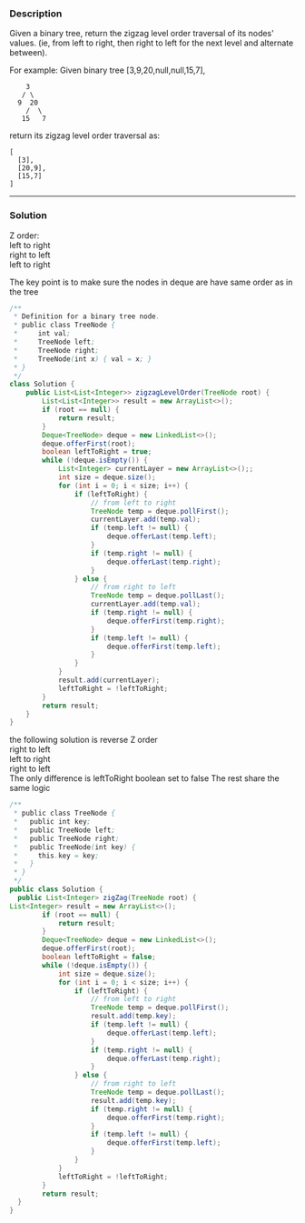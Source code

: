 ### **Description** ###
Given a binary tree, return the zigzag level order traversal of its nodes' values. (ie, from left to right, then right to left for the next level and alternate between).

For example:
Given binary tree [3,9,20,null,null,15,7],
```
    3
   / \
  9  20
    /  \
   15   7
```
return its zigzag level order traversal as:
```
[
  [3],
  [20,9],
  [15,7]
]
```
---
### **Solution** ###
Z order:  
left to right  
right to left  
left to right  

The key point is to make sure the nodes in deque are have same order as in the tree
```java
/**
 * Definition for a binary tree node.
 * public class TreeNode {
 *     int val;
 *     TreeNode left;
 *     TreeNode right;
 *     TreeNode(int x) { val = x; }
 * }
 */
class Solution {
    public List<List<Integer>> zigzagLevelOrder(TreeNode root) {
        List<List<Integer>> result = new ArrayList<>();
        if (root == null) {
            return result;
        }
        Deque<TreeNode> deque = new LinkedList<>();
        deque.offerFirst(root);
        boolean leftToRight = true;
        while (!deque.isEmpty()) {
            List<Integer> currentLayer = new ArrayList<>();;
            int size = deque.size();
            for (int i = 0; i < size; i++) {
                if (leftToRight) {
                    // from left to right
                    TreeNode temp = deque.pollFirst();
                    currentLayer.add(temp.val);
                    if (temp.left != null) {
                        deque.offerLast(temp.left);
                    }
                    if (temp.right != null) {
                        deque.offerLast(temp.right);
                    }
                } else {
                    // from right to left
                    TreeNode temp = deque.pollLast();
                    currentLayer.add(temp.val);
                    if (temp.right != null) {
                        deque.offerFirst(temp.right);
                    }
                    if (temp.left != null) {
                        deque.offerFirst(temp.left);
                    }
                }
            }
            result.add(currentLayer);
            leftToRight = !leftToRight;
        }
        return result;
    }
}
```
the following solution is reverse Z order  
right to left  
left to right  
right to left  
The only difference is leftToRight boolean set to false
The rest share the same logic
```java
/**
 * public class TreeNode {
 *   public int key;
 *   public TreeNode left;
 *   public TreeNode right;
 *   public TreeNode(int key) {
 *     this.key = key;
 *   }
 * }
 */
public class Solution {
  public List<Integer> zigZag(TreeNode root) {
List<Integer> result = new ArrayList<>();
        if (root == null) {
            return result;
        }
        Deque<TreeNode> deque = new LinkedList<>();
        deque.offerFirst(root);
        boolean leftToRight = false;
        while (!deque.isEmpty()) {
            int size = deque.size();
            for (int i = 0; i < size; i++) {
                if (leftToRight) {
                    // from left to right
                    TreeNode temp = deque.pollFirst();
                    result.add(temp.key);
                    if (temp.left != null) {
                        deque.offerLast(temp.left);
                    }
                    if (temp.right != null) {
                        deque.offerLast(temp.right);
                    }
                } else {
                    // from right to left
                    TreeNode temp = deque.pollLast();
                    result.add(temp.key);
                    if (temp.right != null) {
                        deque.offerFirst(temp.right);
                    }
                    if (temp.left != null) {
                        deque.offerFirst(temp.left);
                    }
                }
            }
            leftToRight = !leftToRight;
        }
        return result;
  }
}
```